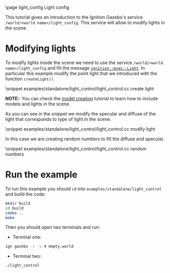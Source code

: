\page light_config Light config

This tutorial gives an introduction to the Ignition Gazebo's service `/world/<world name>/light_config`.
This service will allow to modify lights in the scene.

# Modifying lights

To modify lights inside the scene we need to use the service `/world/<world name>/light_config` and
fill the message [`ignition::msgs::Light`](https://ignitionrobotics.org/api/msgs/6.0/classignition_1_1msgs_1_1Light.html).
In particular this example modify the point light that we introduced with the function `createLight()`.

\snippet examples/standalone/light_control/light_control.cc create light

**NOTE:**: You can check the [model creation](model_creation.html) tutorial to learn how to include models and lights in the scene.

As you can see in the snippet we modify the specular and diffuse of the light that corresponds to type of light in the scene.

\snippet examples/standalone/light_control/light_control.cc modify light

In this case we are creating random numbers to fill the diffuse and specular.

\snippet examples/standalone/light_control/light_control.cc random numbers

# Run the example

To run this example you should `cd` into `examples/standalone/light_control` and build the code:

```bash
mkdir build
cd build
cmake ..
make
```

Then you should open two terminals and run:

 - Terminal one:
 ```bash
 ign gazebo -r -v 4 empty.world
 ```

 - Terminal two:
 ```bash
 ./light_control
 ```
